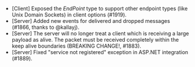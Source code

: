 * [Client] Exposed the _EndPoint_ type to support other endpoint types (like Unix Domain Sockets) in client options (#1919).
* [Server] Added new events for delivered and dropped messages (#1866, thanks to @kallayj).
* [Server] The server will no longer treat a client which is receiving a large payload as alive. The packet must be received completely within the keep alive boundaries (BREAKING CHANGE!, #1883).
* [Server] Fixed "service not registered" exception in ASP.NET integration (#1889).
